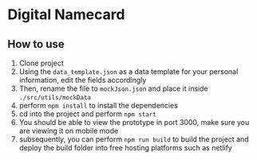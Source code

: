 # Digital Namecard

## How to use

1. Clone project
2. Using the `data_template.json` as a data template for your personal information, edit the fields accordingly
3. Then, rename the file to `mockJson.json` and place it inside `./src/utils/mockData`
4. perform `npm install` to install the dependencies
5. cd into the project and perform `npm start`
6. You should be able to view the prototype in port 3000, make sure you are viewing it on mobile mode
7. subsequently, you can perform `npm run build` to build the project and deploy the build folder into free hosting platforms such as netlify

